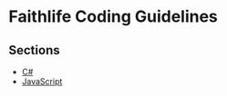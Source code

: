 
# Faithlife Coding Guidelines

## Sections

* [C#](sections/csharp.md)
* [JavaScript](sections/javascript.md)
